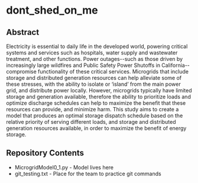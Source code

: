 # dont_shed_on_me

## Abstract

Electricity is essential to daily life in the developed world, powering critical systems and services such as hospitals, water supply and wastewater treatment, and other functions. Power outages--such as those driven by increasingly large wildfires and Public Safety Power Shutoffs in California--compromise functionality of these critical services. Microgrids that include storage and distributed generation resources can help alleviate some of these stresses, with the ability to isolate or ‘island’ from the main power grid, and distribute power locally. However, microgrids typically have limited storage and generation available, therefore the ability to prioritize loads and optimize discharge schedules can help to maximize the benefit that these resources can provide, and minimize harm. This study aims to create a model that produces an optimal storage dispatch schedule based on the relative priority of serving different loads, and storage and distributed generation resources available, in order to maximize the benefit of energy storage.

## Repository Contents

* MicrogridModel0_1.py - Model lives here
* git_testing.txt - Place for the team to practice git commands
